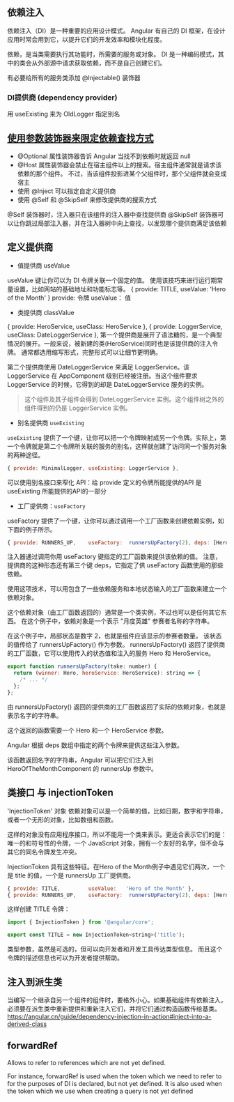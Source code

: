 
## 依赖注入

依赖注入（DI）是一种重要的应用设计模式。 Angular 有自己的 DI 框架，在设计应用时常会用到它，以提升它们的开发效率和模块化程度。

依赖，是当类需要执行其功能时，所需要的服务或对象。 DI 是一种编码模式，其中的类会从外部源中请求获取依赖，而不是自己创建它们。

有必要给所有的服务类添加 @Injectable() 装饰器

### DI提供商 (dependency provider)


用 useExisting 来为 OldLogger 指定别名

## [使用参数装饰器来限定依赖查找方式](https://angular.cn/guide/dependency-injection-in-action#make-a-dependency-optional-and-limit-search-with-host)

* @Optional 属性装饰器告诉 Angular 当找不到依赖时就返回 null
* @Host 属性装饰器会禁止在宿主组件以上的搜索。宿主组件通常就是请求该依赖的那个组件。 不过，当该组件投影进某个父组件时，那个父组件就会变成宿主
* 使用 @Inject 可以指定自定义提供商
* 使用 @Self 和 @SkipSelf 来修改提供商的搜索方式

@Self 装饰器时，注入器只在该组件的注入器中查找提供商
@SkipSelf 装饰器可以让你跳过局部注入器，并在注入器树中向上查找，以发现哪个提供商满足该依赖

## 定义提供商

* 值提供商 useValue

useValue 键让你可以为 DI 令牌关联一个固定的值。 使用该技巧来进行运行期常量设置，比如网站的基础地址和功能标志等。
{ provide: TITLE,         useValue:   'Hero of the Month' }
provide: 令牌
useValue： 值

* 类提供商 classValue

{ provide: HeroService,   useClass:    HeroService },
{ provide: LoggerService, useClass:    DateLoggerService },
第一个提供商是展开了语法糖的，是一个典型情况的展开。一般来说，被新建的类(HeroService)同时也是该提供商的注入令牌。 通常都选用缩写形式，完整形式可以让细节更明确。

第二个提供商使用 DateLoggerService 来满足 LoggerService。该 LoggerService 在 AppComponent 级别已经被注册。当这个组件要求 LoggerService 的时候，它得到的却是 DateLoggerService 服务的实例。

> 这个组件及其子组件会得到 DateLoggerService 实例。这个组件树之外的组件得到的仍是 LoggerService 实例。

* 别名提供商 `useExisting` 

`useExisting` 提供了一个键，让你可以把一个令牌映射成另一个令牌。实际上，第一个令牌就是第二个令牌所关联的服务的别名，这样就创建了访问同一个服务对象的两种途径。
```js
{ provide: MinimalLogger, useExisting: LoggerService },
```
可以使用别名接口来窄化 API：给 provide 定义的令牌所能提供的API 是 useExisting 所能提供的API的一部分

* 工厂提供商：`useFactory`

useFactory 提供了一个键，让你可以通过调用一个工厂函数来创建依赖实例，如下面的例子所示。
```js
{ provide: RUNNERS_UP,    useFactory:  runnersUpFactory(2), deps: [Hero, HeroService] }
```
注入器通过调用你用 useFactory 键指定的工厂函数来提供该依赖的值。 注意，提供商的这种形态还有第三个键 deps，它指定了供 useFactory 函数使用的那些依赖。

使用这项技术，可以用包含了一些依赖服务和本地状态输入的工厂函数来建立一个依赖对象。

这个依赖对象（由工厂函数返回的）通常是一个类实例，不过也可以是任何其它东西。 在这个例子中，依赖对象是一个表示 "月度英雄" 参赛者名称的字符串。

在这个例子中，局部状态是数字 2，也就是组件应该显示的参赛者数量。 该状态的值传给了 runnersUpFactory() 作为参数。 runnersUpFactory() 返回了提供商的工厂函数，它可以使用传入的状态值和注入的服务 Hero 和 HeroService。
```js
export function runnersUpFactory(take: number) {
  return (winner: Hero, heroService: HeroService): string => {
    /* ... */
  };
};
```
由 runnersUpFactory() 返回的提供商的工厂函数返回了实际的依赖对象，也就是表示名字的字符串。

这个返回的函数需要一个 Hero 和一个 HeroService 参数。

Angular 根据 deps 数组中指定的两个令牌来提供这些注入参数。

该函数返回名字的字符串，Angular 可以把它们注入到 HeroOfTheMonthComponent 的 runnersUp 参数中。

## 类接口 与 injectionToken

'InjectionToken' 对象
依赖对象可以是一个简单的值，比如日期，数字和字符串，或者一个无形的对象，比如数组和函数。

这样的对象没有应用程序接口，所以不能用一个类来表示。更适合表示它们的是：唯一的和符号性的令牌，一个 JavaScript 对象，拥有一个友好的名字，但不会与其它的同名令牌发生冲突。

InjectionToken 具有这些特征。在Hero of the Month例子中遇见它们两次，一个是 title 的值，一个是 runnersUp 工厂提供商。

```js
{ provide: TITLE,         useValue:   'Hero of the Month' },
{ provide: RUNNERS_UP,    useFactory:  runnersUpFactory(2), deps: [Hero, HeroService] }
```
这样创建 TITLE 令牌：

```js
import { InjectionToken } from '@angular/core';

export const TITLE = new InjectionToken<string>('title');
```

类型参数，虽然是可选的，但可以向开发者和开发工具传达类型信息。 而且这个令牌的描述信息也可以为开发者提供帮助。

## 注入到派生类

当编写一个继承自另一个组件的组件时，要格外小心。如果基础组件有依赖注入，必须要在派生类中重新提供和重新注入它们，并将它们通过构造函数传给基类。
https://angular.cn/guide/dependency-injection-in-action#inject-into-a-derived-class

## forwardRef

Allows to refer to references which are not yet defined.

For instance, forwardRef is used when the token which we need to refer to for the purposes of DI is declared, but not yet defined. It is also used when the token which we use when creating a query is not yet defined